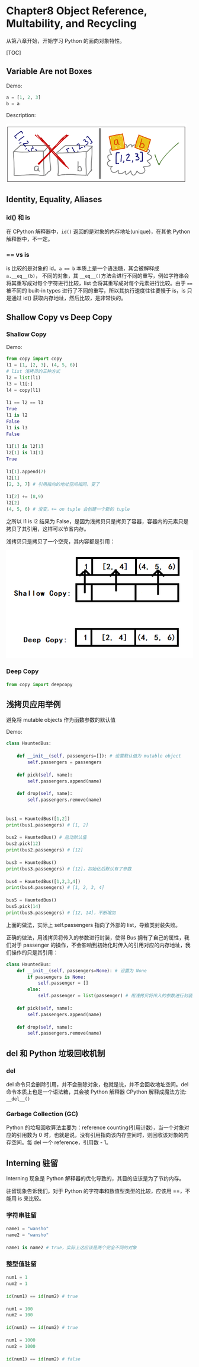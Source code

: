 # Chapter8 Object Reference, Multability, and Recycling

从第八章开始，开始学习 Python 的面向对象特性。

[TOC]

## Variable Are not Boxes

Demo:

```Python
a = [1, 2, 3]
b = a
```

Description:

![reference vs box](assets/1565684807557.png)

## Identity, Equality, Aliases

### id() 和 is

在 CPython 解释器中，`id()` 返回的是对象的内存地址(unique)，在其他 Python 解释器中，不一定。

### == vs is

is 比较的是对象的 id。`a == b` 本质上是一个语法糖，其会被解释成 `a.__eq__(b)`， 不同的对象，其 `__eq__()`方法会进行不同的重写，例如字符串会将其重写成对每个字符进行比较，list 会将其重写成对每个元素进行比较。由于 `==` 被不同的 built-in types 进行了不同的重写，所以其执行速度往往要慢于 is，is 只是通过 id() 获取内存地址，然后比较，是非常快的。

## Shallow Copy vs Deep Copy

### Shallow Copy

Demo: 

```Python
from copy import copy
l1 = [1, [2, 3], (4, 5, 6)]
# list 浅拷贝的三种方式
l2 = list(l1)
l3 = l1[:]
l4 = copy(l1)

l1 == l2 == l3
True
l1 is l2
False
l1 is l3
False

l1[1] is l2[1]
l2[1] is l3[1]
True

l1[1].append(7)
l2[1]
[2, 3, 7] # 引用指向的地址空间相同，变了

l1[2] += (8,9)
l2[2]
(4, 5, 6) # 没变，+= on tuple 会创建一个新的 tuple
```

之所以 l1 is l2 结果为 False，是因为浅拷贝只是拷贝了容器，容器内的元素只是拷贝了其引用，这样可以节省内存。

浅拷贝只是拷贝了一个空壳，其内容都是引用：

![深拷贝与浅拷贝](assets/1565688253077.png)



### Deep Copy

```Python
from copy import deepcopy
```



## 浅拷贝应用举例

避免将 mutable objects 作为函数参数的默认值

Demo:

```Python
class HauntedBus:

    def __init__(self, passengers=[]): # 设置默认值为 mutable object
        self.passengers = passengers

    def pick(self, name):
        self.passengers.append(name)

    def drop(self, name):
        self.passengers.remove(name)


bus1 = HauntedBus([1,2])
print(bus1.passengers) # [1, 2]

bus2 = HauntedBus() # 启动默认值
bus2.pick(12) 
print(bus2.passengers) # [12]

bus3 = HauntedBus() 
print(bus3.passengers) # [12]，初始化后默认有了参数

bus4 = HauntedBus([1,2,3,4])
print(bus4.passengers) # [1, 2, 3, 4]

bus5 = HauntedBus()
bus5.pick(14)
print(bus5.passengers) # [12, 14]，不断增加

```

上面的做法，实际上 self.passengers 指向了外部的 list，导致类封装失败。

正确的做法，用浅拷贝将传入的参数进行封装，使得 Bus 拥有了自己的属性，我们对于 passenger 的操作，不会影响到初始化时传入的引用对应的内存地址，我们操作的只是其引用：

```Python
class HauntedBus:
    def __init__(self, passengers=None): # 设置为 None
        if passengers is None:
            self.passenger = []
        else:
            self.passenger = list(passenger) # 用浅拷贝将传入的参数进行封装

    def pick(self, name):
        self.passengers.append(name)

    def drop(self, name):
        self.passengers.remove(name)
```

## del 和 Python 垃圾回收机制

### del

del 命令只会删除引用，并不会删除对象，也就是说，并不会回收地址空间。del 命令本质上也是一个语法糖，其会被 Python 解释器 CPython 解释成魔法方法: `__del__()`

### Garbage Collection (GC)

Python 的垃圾回收算法主要为：reference counting(引用计数)，当一个对象对应的引用数为 0 时，也就是说，没有引用指向该内存空间时，则回收该对象的内存空间。每 del 一个 reference，引用数 - 1。

## Interning 驻留

Interning 现象是 Python 解释器的优化导致的，其目的应该是为了节约内存。

驻留现象告诉我们，对于 Python 的字符串和数值型类型的比较，应该用 ==，不能用 is 来比较。

### 字符串驻留

```Python
name1 = "wansho"
name2 = "wansho"

name1 is name2 # true，实际上这应该是两个完全不同的对象
```

### 整型值驻留

```Python
num1 = 1
num2 = 1

id(num1) == id(num2) # true

num1 = 100
num2 = 100

id(num1) == id(num2) # true

num1 = 1000
num2 = 1000

id(num1) == id(num2) # false
```



